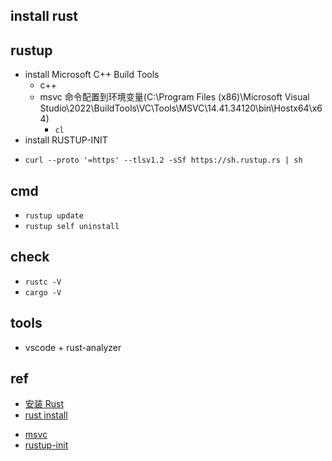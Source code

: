 ## install rust

## rustup
<!-- windows -->
+ install Microsoft C++ Build Tools
    + c++
    + msvc 命令配置到环境变量(C:\Program Files (x86)\Microsoft Visual Studio\2022\BuildTools\VC\Tools\MSVC\14.41.34120\bin\Hostx64\x64)
        + `cl` 
+ install RUSTUP-INIT
<!-- MAC -->
+ `curl --proto '=https' --tlsv1.2 -sSf https://sh.rustup.rs | sh`

## cmd
+ `rustup update`
+ `rustup self uninstall`

## check
+ `rustc -V`
+ `cargo -V`

## tools
+ vscode + rust-analyzer

## ref
+ [安装 Rust](https://course.rs/first-try/installation.html)
+ [rust install](https://www.rust-lang.org/tools/install)
<!-- download -->
+ [msvc](https://visualstudio.microsoft.com/zh-hans/visual-cpp-build-tools/)
+ [rustup-init](https://www.rust-lang.org/learn/get-started)
